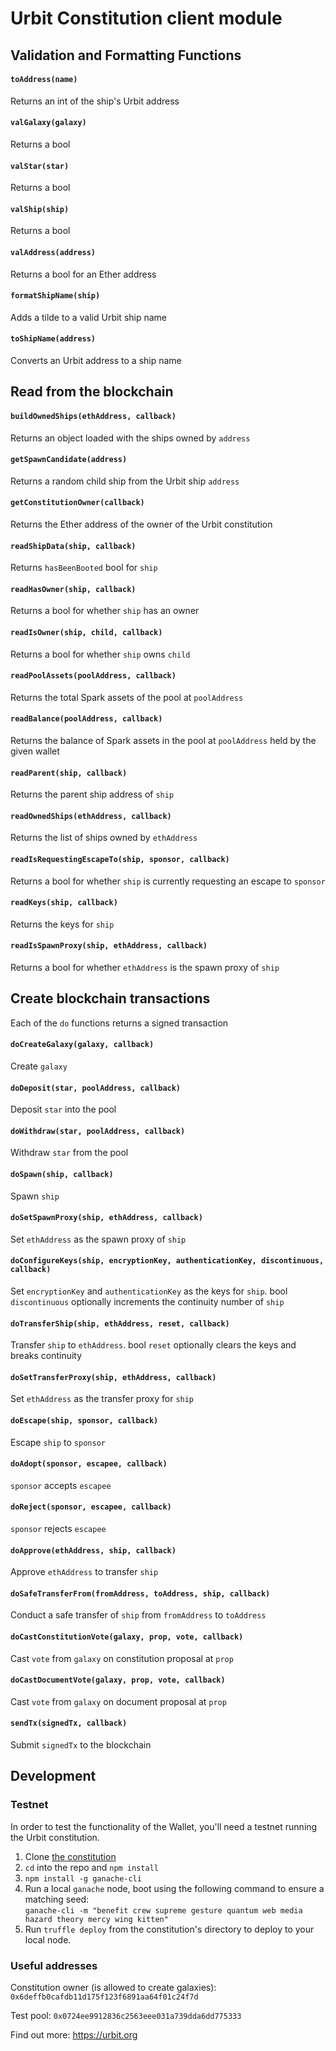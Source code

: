 # Urbit Constitution client module

## Validation and Formatting Functions


#### `toAddress(name)`
Returns an int of the ship's Urbit address


#### `valGalaxy(galaxy)`
Returns a bool 


#### `valStar(star)`
Returns a bool


#### `valShip(ship)`
Returns a bool


#### `valAddress(address)`
Returns a bool for an Ether address


#### `formatShipName(ship)`
Adds a tilde to a valid Urbit ship name


#### `toShipName(address)`
Converts an Urbit address to a ship name


## Read from the blockchain


#### `buildOwnedShips(ethAddress, callback)`
Returns an object loaded with the ships owned by `address`


#### `getSpawnCandidate(address)`
Returns a random child ship from the Urbit ship `address`


#### `getConstitutionOwner(callback)`
Returns the Ether address of the owner of the Urbit constitution


#### `readShipData(ship, callback)`
Returns `hasBeenBooted` bool for `ship`


#### `readHasOwner(ship, callback)`
Returns a bool for whether `ship` has an owner


#### `readIsOwner(ship, child, callback)`
Returns a bool for whether `ship` owns `child`


#### `readPoolAssets(poolAddress, callback)`
Returns the total Spark assets of the pool at `poolAddress`


#### `readBalance(poolAddress, callback)`
Returns the balance of Spark assets in the pool at `poolAddress` held by the given wallet 


#### `readParent(ship, callback)`
Returns the parent ship address of `ship`


#### `readOwnedShips(ethAddress, callback)`
Returns the list of ships owned by `ethAddress`


#### `readIsRequestingEscapeTo(ship, sponsor, callback)`
Returns a bool for whether `ship` is currently requesting an escape to `sponsor`


#### `readKeys(ship, callback)`
Returns the keys for `ship`


#### `readIsSpawnProxy(ship, ethAddress, callback)`
Returns a bool for whether `ethAddress` is the spawn proxy of `ship`


## Create blockchain transactions

Each of the `do` functions returns a signed transaction


#### `doCreateGalaxy(galaxy, callback)`
Create `galaxy`


#### `doDeposit(star, poolAddress, callback)`
Deposit `star` into the pool


#### `doWithdraw(star, poolAddress, callback)`
Withdraw `star` from the pool


#### `doSpawn(ship, callback)`
Spawn `ship`


#### `doSetSpawnProxy(ship, ethAddress, callback)`
Set `ethAddress` as the spawn proxy of `ship`


#### `doConfigureKeys(ship, encryptionKey, authenticationKey, discontinuous, callback)`
Set `encryptionKey` and `authenticationKey` as the keys for `ship`. bool `discontinuous` optionally increments the continuity number of `ship`


#### `doTransferShip(ship, ethAddress, reset, callback)`
Transfer `ship` to `ethAddress`. bool `reset` optionally clears the keys and breaks continuity


#### `doSetTransferProxy(ship, ethAddress, callback)`
Set `ethAddress` as the transfer proxy for `ship`


#### `doEscape(ship, sponsor, callback)`
Escape `ship` to `sponsor`


#### `doAdopt(sponsor, escapee, callback)`
`sponsor` accepts `escapee`


#### `doReject(sponsor, escapee, callback)`
`sponsor` rejects `escapee`


#### `doApprove(ethAddress, ship, callback)`
Approve `ethAddress` to transfer `ship`


#### `doSafeTransferFrom(fromAddress, toAddress, ship, callback)`
Conduct a safe transfer of `ship` from `fromAddress` to `toAddress`


#### `doCastConstitutionVote(galaxy, prop, vote, callback)`
Cast `vote` from `galaxy` on constitution proposal at `prop`


#### `doCastDocumentVote(galaxy, prop, vote, callback)`
Cast `vote` from `galaxy` on document proposal at `prop`

#### `sendTx(signedTx, callback)`
Submit `signedTx` to the blockchain

## Development

### Testnet
In order to test the functionality of the Wallet, you'll need a testnet running the 
Urbit constitution.
1. Clone [the constitution](https://github.com/urbit/constitution)
2. `cd` into the repo and `npm install`
3. `npm install -g ganache-cli`
3. Run a local `ganache` node, boot using the following command to ensure a matching seed:  
   `ganache-cli -m "benefit crew supreme gesture quantum web media hazard theory mercy wing kitten"`
4. Run `truffle deploy` from the constitution's directory to deploy to your local node.

### Useful addresses
Constitution owner (is allowed to create galaxies): `0x6deffb0cafdb11d175f123f6891aa64f01c24f7d`

Test pool: `0x0724ee9912836c2563eee031a739dda6dd775333`



Find out more: https://urbit.org  
